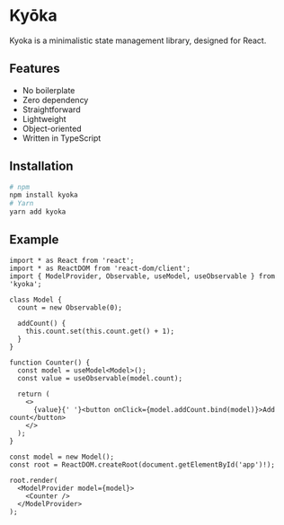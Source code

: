 # Kyōka

Kyoka is a minimalistic state management library, designed for React.

## Features
- No boilerplate
- Zero dependency
- Straightforward
- Lightweight
- Object-oriented
- Written in TypeScript

## Installation

```bash
# npm
npm install kyoka
# Yarn
yarn add kyoka
```

## Example

```tsx
import * as React from 'react';
import * as ReactDOM from 'react-dom/client';
import { ModelProvider, Observable, useModel, useObservable } from 'kyoka';

class Model {
  count = new Observable(0);

  addCount() {
    this.count.set(this.count.get() + 1);
  }
}

function Counter() {
  const model = useModel<Model>();
  const value = useObservable(model.count);

  return (
    <>
      {value}{' '}<button onClick={model.addCount.bind(model)}>Add count</button>
    </>
  );
}

const model = new Model();
const root = ReactDOM.createRoot(document.getElementById('app')!);

root.render(
  <ModelProvider model={model}>
    <Counter />
  </ModelProvider>
);
```